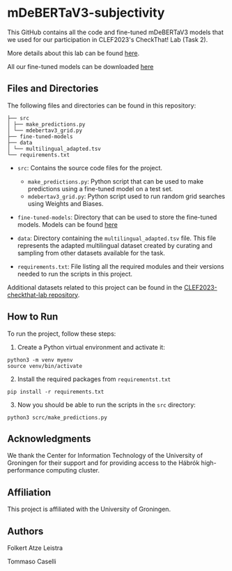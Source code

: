 # mDeBERTaV3-subjectivity
This GitHub contains all the code and fine-tuned mDeBERTaV3 models that we used for our participation in CLEF2023's CheckThat! Lab (Task 2).

More details about this lab can be found [here](https://checkthat.gitlab.io/).

All our fine-tuned models can be downloaded [here](https://drive.google.com/drive/u/0/folders/1TbKs07_ISbw4Gr9njy7IBAAjCyx9jyQP)

## Files and Directories

The following files and directories can be found in this repository:
```
├── src
│ ├── make_predictions.py
│ └── mdebertav3_grid.py
├── fine-tuned-models
├── data
│ └── multilingual_adapted.tsv
└── requirements.txt
```

- `src`: Contains the source code files for the project.
  - `make_predictions.py`: Python script that can be used to make predictions using a fine-tuned model on a test set.
  - `mdebertav3_grid.py`: Python script used to run random grid searches using Weights and Biases.

- `fine-tuned-models`: Directory that can be used to store the fine-tuned models. Models can be found [here](https://drive.google.com/drive/u/0/folders/1TbKs07_ISbw4Gr9njy7IBAAjCyx9jyQP)

- `data`: Directory containing the `multilingual_adapted.tsv` file. This file represents the adapted multilingual dataset created by curating and sampling from other datasets available for the task.

- `requirements.txt`: File listing all the required modules and their versions needed to run the scripts in this project.

Additional datasets related to this project can be found in the [CLEF2023-checkthat-lab repository](https://gitlab.com/checkthat_lab/clef2023-checkthat-lab/-/tree/main/task2).

## How to Run

To run the project, follow these steps:

1. Create a Python virtual environment and activate it:

```shell
python3 -m venv myenv
source venv/bin/activate
```

2. Install the required packages from ``requirementst.txt``

```shell
pip install -r requirements.txt
```

3. Now you should be able to run the scripts in the ``src`` directory:

```shell
python3 scrc/make_predictions.py
```

## Acknowledgments

We thank the Center for Information Technology of the University of Groningen for their support and for providing access to the Hábrók high-performance computing cluster.

## Affiliation

This project is affiliated with the University of Groningen.


## Authors

Folkert Atze Leistra

Tommaso Caselli
